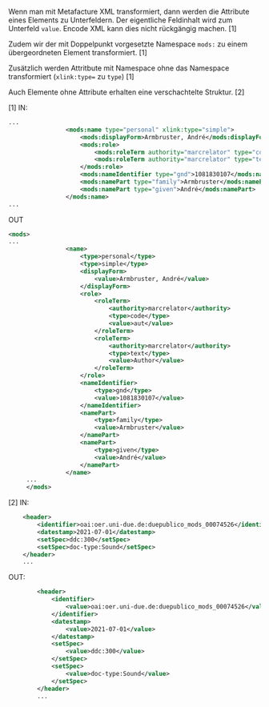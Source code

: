 Wenn man mit Metafacture XML transformiert, dann werden die Attribute eines Elements zu Unterfeldern. Der eigentliche Feldinhalt wird zum Unterfeld `value`. Encode XML kann dies nicht rückgängig machen. [1]

Zudem wir der mit Doppelpunkt vorgesetzte Namespace `mods:` zu einem übergeordneten Element transformiert. [1]

Zusätzlich werden Attritbute mit Namespace ohne das Namespace transformiert (`xlink:type=` zu `type`) [1]

Auch Elemente ohne Attribute erhalten eine verschachtelte Struktur. [2]

[1]
IN:
```xml
...
				<mods:name type="personal" xlink:type="simple">
					<mods:displayForm>Armbruster, André</mods:displayForm>
					<mods:role>
						<mods:roleTerm authority="marcrelator" type="code">aut</mods:roleTerm>
						<mods:roleTerm authority="marcrelator" type="text">Author</mods:roleTerm>
					</mods:role>
					<mods:nameIdentifier type="gnd">1081830107</mods:nameIdentifier>
					<mods:namePart type="family">Armbruster</mods:namePart>
					<mods:namePart type="given">André</mods:namePart>
				</mods:name>
...
```

OUT
```xml
<mods>
...
				<name>
					<type>personal</type>
					<type>simple</type>
					<displayForm>
						<value>Armbruster, André</value>
					</displayForm>
					<role>
						<roleTerm>
							<authority>marcrelator</authority>
							<type>code</type>
							<value>aut</value>
						</roleTerm>
						<roleTerm>
							<authority>marcrelator</authority>
							<type>text</type>
							<value>Author</value>
						</roleTerm>
					</role>
					<nameIdentifier>
						<type>gnd</type>
						<value>1081830107</value>
					</nameIdentifier>
					<namePart>
						<type>family</type>
						<value>Armbruster</value>
					</namePart>
					<namePart>
						<type>given</type>
						<value>André</value>
					</namePart>
				</name>
     ...
     </mods>
```

[2]
IN:
```xml
	<header>
		<identifier>oai:oer.uni-due.de:duepublico_mods_00074526</identifier>
		<datestamp>2021-07-01</datestamp>
		<setSpec>ddc:300</setSpec>
		<setSpec>doc-type:Sound</setSpec>
	</header>
	...
```

OUT:
```xml
		<header>
			<identifier>
				<value>oai:oer.uni-due.de:duepublico_mods_00074526</value>
			</identifier>
			<datestamp>
				<value>2021-07-01</value>
			</datestamp>
			<setSpec>
				<value>ddc:300</value>
			</setSpec>
			<setSpec>
				<value>doc-type:Sound</value>
			</setSpec>
		</header>
		...
```
